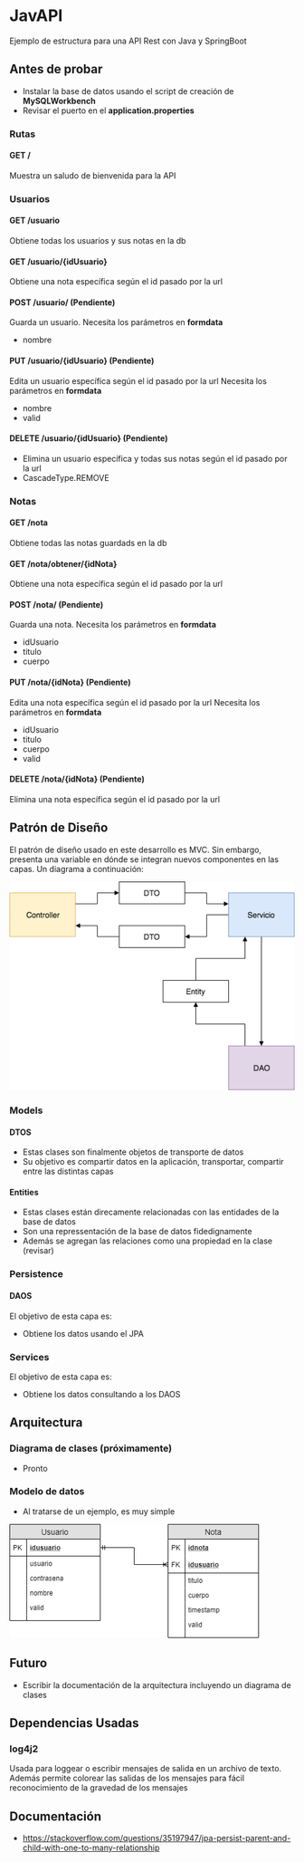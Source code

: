 # JavAPI

Ejemplo de estructura para una API Rest con Java y SpringBoot

## Antes de probar
- Instalar la base de datos usando el script de creación de **MySQLWorkbench**
- Revisar el puerto en el **application.properties**

### Rutas
#### GET /
Muestra un saludo de bienvenida para la API

### Usuarios
#### GET /usuario
Obtiene todas los usuarios y sus notas en la db

#### GET /usuario/{idUsuario}
Obtiene una nota específica según el id pasado por la url

#### POST /usuario/ (Pendiente)
Guarda un usuario. 
Necesita los parámetros en **formdata**

- nombre

#### PUT /usuario/{idUsuario} (Pendiente)
Edita un usuario específica según el id pasado por la url
Necesita los parámetros en **formdata**

- nombre
- valid

#### DELETE /usuario/{idUsuario} (Pendiente)
- Elimina un usuario específica y todas sus notas según el id pasado por la url
- CascadeType.REMOVE

### Notas
#### GET /nota
Obtiene todas las notas guardads en la db

#### GET /nota/obtener/{idNota}
Obtiene una nota específica según el id pasado por la url

#### POST /nota/ (Pendiente)
Guarda una nota. 
Necesita los parámetros en **formdata**

- idUsuario
- titulo
- cuerpo

#### PUT /nota/{idNota} (Pendiente)
Edita una nota específica según el id pasado por la url
Necesita los parámetros en **formdata**

- idUsuario
- titulo
- cuerpo
- valid

#### DELETE /nota/{idNota} (Pendiente)
Elimina una nota específica según el id pasado por la url

## Patrón de Diseño
El patrón de diseño usado en este desarrollo es MVC. Sin embargo, presenta una variable en dónde se integran nuevos componentes en las capas. Un diagrama a continuación:

![alt text](Docs/EsquemaServicioDAO.png)

### Models

#### DTOS

- Estas clases son finalmente objetos de transporte de datos
- Su objetivo es compartir datos en la aplicación, transportar, compartir entre las distintas capas

#### Entities

- Estas clases están direcamente relacionadas con las entidades de la base de datos
- Son una repressentación de la base de datos fidedignamente
- Además se agregan las relaciones como una propiedad en la clase (revisar)

### Persistence

#### DAOS

El objetivo de esta capa es:

- Obtiene los datos usando el JPA

### Services

El objetivo de esta capa es:

- Obtiene los datos consultando a los DAOS

## Arquitectura

### Diagrama de clases (próximamente) 

- Pronto

### Modelo de datos

- Al tratarse de un ejemplo, es muy simple

![alt text](Docs/ModeloDeDatos.png)


## Futuro

- Escribir la documentación de la arquitectura incluyendo un diagrama de clases

## Dependencias Usadas
### log4j2
Usada para loggear o escribir mensajes de salida en un archivo de texto. Además permite colorear las salidas de los mensajes para fácil reconocimiento de la gravedad de los mensajes

## Documentación

- https://stackoverflow.com/questions/35197947/jpa-persist-parent-and-child-with-one-to-many-relationship